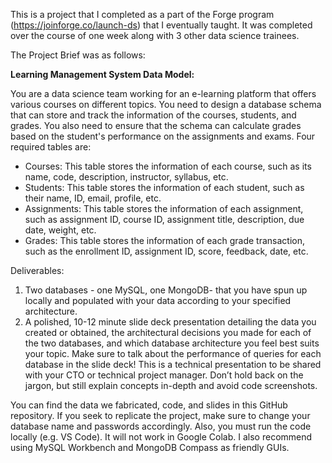 This is a project that I completed as a part of the Forge program (https://joinforge.co/launch-ds) that I eventually taught. It was completed over the course of one week along with 3 other data science trainees. 

The Project Brief was as follows: 

**Learning Management System Data Model:** 

You are a data science team working for an e-learning platform that offers various courses on different topics. You need to design a database schema that can store and track the information of the courses, students, and grades. You also need to ensure that the schema can calculate grades based on the student's performance on the assignments and exams. Four required tables are:
- Courses: This table stores the information of each course, such as its name, code, description, instructor, syllabus, etc.
- Students: This table stores the information of each student, such as their name, ID, email, profile, etc.
- Assignments: This table stores the information of each assignment, such as assignment ID, course ID, assignment title, description, due date, weight, etc.
- Grades: This table stores the information of each grade transaction, such as the enrollment ID, assignment ID, score, feedback, date, etc.

Deliverables:
1. Two databases - one MySQL, one MongoDB- that you have spun up locally and populated with your data according to your specified architecture. 
2. A polished, 10-12 minute slide deck presentation detailing the data you created or obtained, the architectural decisions you made for each of the two databases, and which database architecture you feel best suits your topic. Make sure to talk about the performance of queries for each database in the slide deck! This is a technical presentation to be shared with your CTO or technical project manager. Don’t hold back on the jargon, but still explain concepts in-depth and avoid code screenshots.

You can find the data we fabricated, code, and slides in this GitHub repository. If you seek to replicate the project, make sure to change your database name and passwords accordingly. Also, you must run the code locally (e.g. VS Code). It will not work in Google Colab. I also recommend using MySQL Workbench and MongoDB Compass as friendly GUIs. 
